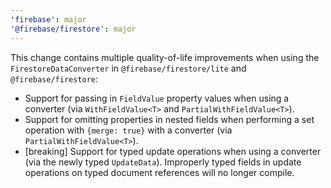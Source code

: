 ```yaml
---
'firebase': major
'@firebase/firestore': major
---
```


This change contains multiple quality-of-life improvements when using the `FirestoreDataConverter` in `@firebase/firestore/lite` and `@firebase/firestore`:
- Support for passing in `FieldValue` property values when using a converter (via `WithFieldValue<T>` and `PartialWithFieldValue<T>`).
- Support for omitting properties in nested fields when performing a set operation with `{merge: true}` with a converter (via `PartialWithFieldValue<T>`).
- [breaking] Support for typed update operations when using a converter (via the newly typed `UpdateData`). Improperly typed fields in
update operations on typed document references will no longer compile.
